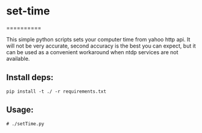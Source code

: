 # set-time
==========

This simple python scripts sets your computer time from yahoo http api.
It will not be very accurate, second accuracy is the best you can expect, but it can be used as a convenient workaround when ntdp services are not available.

## Install deps:

```pip install -t ./ -r requirements.txt```

## Usage:

```# ./setTime.py```
